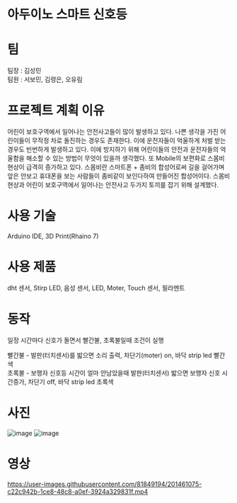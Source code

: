 # 아두이노 스마트 신호등 

# 팀
팀장 : 김성민 <br>
팀원 : 서보민, 김령은, 오유림

# 프로젝트 계획 이유
어린이 보호구역에서 일어나는 안전사고들이 많이 발생하고 있다. 나쁜 생각을 가진 어린이들이 무작정 차로 돌진하는 경우도 존재한다. 이에 운전자들이 억울하게 처벌 받는 경우도 빈번하게 발생하고 있다. 이에 방지하기 위해 어린이들의 안전과 운전자들의 억울함을 해소할 수 있는 방법이 무엇이 있을까 생각했다.
또 Mobile의 보편화로 스몸비 현상이 급격히 증가하고 있다. 스몸비란 스마트폰 + 좀비의 합성어로써 길을 걸어가며 앞은 안보고 휴대폰을 보는 사람들이 좀비같이 보인다하여 만들어진 합성어이다. 스몸비 현상과 어린이 보호구역에서 일어나는 안전사고 두가지 토끼를 잡기 위해 설계했다.

# 사용 기술
Arduino IDE, 3D Print(Rhaino 7)

# 사용 제품

dht 센서, Stirp LED, 음성 센서, LED, Moter, Touch 센서, 필라멘트

# 동작
일정 시간마다 신호가 돌면서 빨간불, 초록불일때 조건이 실행 <br>

빨간불 - 발판(터치센서)를 밟으면 소리 출력, 차단기(moter) on, 바닥 strip led 빨간색 <br>
초록불 - 보행자 신호등 시간이 얼마 안남았을때 발판(터치센서) 밟으면 보행자 신호 시간증가, 차단기 off, 바닥 strip led 초록색 <br>

# 사진

![image](https://user-images.githubusercontent.com/81849194/201460857-6fcd40e2-213b-4f4d-8693-1d3a54cd48f8.png)
![image](https://user-images.githubusercontent.com/81849194/201460929-16775330-ad7d-41f6-866d-d2c24537a254.png)

# 영상

https://user-images.githubusercontent.com/81849194/201461075-c22c942b-1ce8-48c8-a0ef-3924a329831f.mp4

